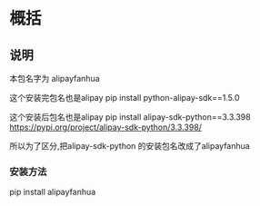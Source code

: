# 概括

## 说明
本包名字为 alipayfanhua

这个安装完包名也是alipay
pip install python-alipay-sdk==1.5.0

这个安装后包名也是alipay
pip install alipay-sdk-python==3.3.398
https://pypi.org/project/alipay-sdk-python/3.3.398/

所以为了区分,把alipay-sdk-python  的安装包名改成了alipayfanhua

### 安装方法
pip install alipayfanhua
